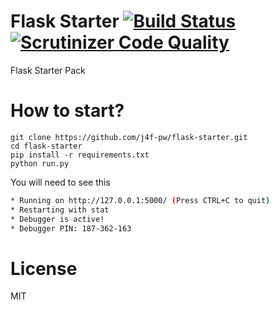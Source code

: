 # Flask Starter [![Build Status](https://travis-ci.org/enotcode/flask-starter.svg?branch=master)](https://travis-ci.org/enotcode/flask-starter) [![Scrutinizer Code Quality](https://scrutinizer-ci.com/g/j4fpw/flask-starter/badges/quality-score.png?b=master)](https://scrutinizer-ci.com/g/j4fpw/flask-starter/?branch=master)
Flask Starter Pack

# How to start?

```
git clone https://github.com/j4f-pw/flask-starter.git
cd flask-starter
pip install -r requirements.txt
python run.py
```
You will need to see this
```sh
* Running on http://127.0.0.1:5000/ (Press CTRL+C to quit)
* Restarting with stat
* Debugger is active!
* Debugger PIN: 187-362-163
```

# License
MIT
